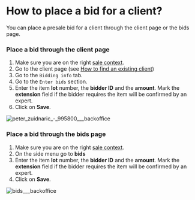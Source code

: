 # How to place a bid for a client?

You can place a presale bid for a client through the client page or the bids page.

### Place a bid through the client page
1. Make sure you are on the right [sale context](../sale/sale-context.md).
2. Go to the client page (see [How to find an existing client](../client/how-to-find-an-existing-client.md))
3. Go to the `Bidding info` tab.
4. Go to the `Enter bids` section.
5. Enter the item **lot** number, the **bidder ID** and the **amount**. Mark the **extension** field if the bidder requires the item will be confirmed by an expert.
6. Click on **Save**.

![peter_zuidnaric_-_995800___backoffice](https://user-images.githubusercontent.com/20393485/45092444-138dde80-b11e-11e8-8fac-f0b966c920a9.jpg)

### Place a bid through the bids page
1. Make sure you are on the right [sale context](../sale/sale-context.md).
2. On the side menu go to **bids**
3. Enter the item **lot** number, the **bidder ID** and the **amount**. Mark the **extension** field if the bidder requires the item will be confirmed by an expert.
4. Click on **Save**.

![bids___backoffice](https://user-images.githubusercontent.com/20393485/45092685-e5f56500-b11e-11e8-82a8-2d3cbfdfbecb.jpg)
